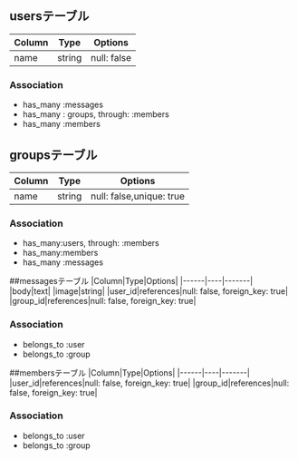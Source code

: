 ## usersテーブル
|Column|Type|Options|
|------|----|-------|
|name|string|null: false|index:true
### Association
- has_many :messages
- has_many : groups, through: :members
- has_many :members

## groupsテーブル
|Column|Type|Options|
|------|----|-------|
|name|string|null: false,unique: true|
### Association
- has_many:users, through: :members
- has_many:members
- has_many :messages

##messagesテーブル
|Column|Type|Options|
|------|----|-------|
|body|text|
|image|string|
|user_id|references|null: false, foreign_key: true|
|group_id|references|null: false, foreign_key: true|
### Association
- belongs_to :user
- belongs_to :group


##membersテーブル
|Column|Type|Options|
|------|----|-------|
|user_id|references|null: false, foreign_key: true|
|group_id|references|null: false, foreign_key: true|
### Association
- belongs_to :user
- belongs_to :group